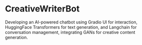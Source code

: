 # CreativeWriterBot
Developing an AI-powered chatbot using Gradio UI for interaction, HuggingFace Transformers for text generation, and Langchain for conversation management, integrating GANs for creative content generation.
